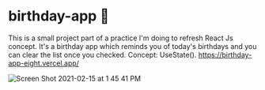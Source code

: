 # birthday-app 🎂

This is a small project part of a practice I'm doing to refresh React Js concept. It's a birthday app which reminds you of today's birthdays and you can clear the list once you checked. 
Concept: UseState().
https://birthday-app-eight.vercel.app/

![Screen Shot 2021-02-15 at 1 45 41 PM](https://user-images.githubusercontent.com/60779542/107930465-75f89380-6f94-11eb-8893-ffa42bd302af.png)
